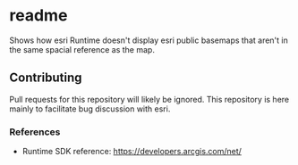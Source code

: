 # readme

Shows how esri Runtime doesn't display esri public basemaps that aren't in the same spacial reference as the map.


## Contributing

Pull requests for this repository will likely be ignored. This repository is here mainly to facilitate bug discussion with esri.

### References

- Runtime SDK reference: https://developers.arcgis.com/net/

